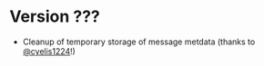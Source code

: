 # Version ???

- Cleanup of temporary storage of message metdata (thanks to [@cyelis1224](https://github.com/cyelis1224)!)
